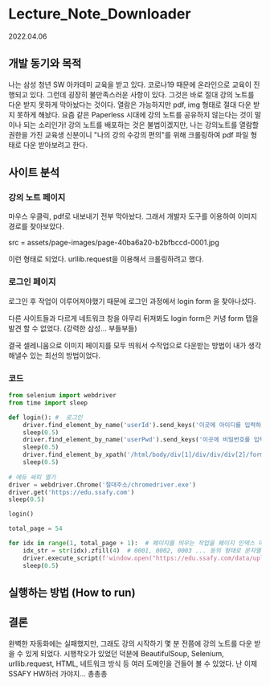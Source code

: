 # Lecture_Note_Downloader

2022.04.06

## 개발 동기와 목적

나는 삼성 청년 SW 아카데미 교육을 받고 있다. 코로나19 때문에 온라인으로 교육이 진행되고 있다. 그런데 굉장히 불만족스러운 사항이 있다. 그것은 바로 절대 강의 노트를 다운 받지 못하게 막아놨다는 것이다. 열람은 가능하지만 pdf, img 형태로 절대 다운 받지 못하게 해놨다. 요즘 같은 Paperless 시대에 강의 노트를 공유하지 않는다는 것이 말이나 되는 소리인가! 강의 노트를 배포하는 것은 불법이겠지만, 나는 강의노트를 열람할 권한을 가진 교육생 신분이니 "나의 강의 수강의 편의"를 위해 크롤링하여 pdf 파일 형태로 다운 받아보려고 한다.



## 사이트 분석

### 강의 노트 페이지

마우스 우클릭, pdf로 내보내기 전부 막아놨다. 그래서 개발자 도구를 이용하여 이미지 경로를 찾아보았다.

src = assets/page-images/page-40ba6a20-b2bfbccd-0001.jpg

이런 형태로 되었다. urllib.request을 이용해서 크롤링하려고 했다.



### 로그인 페이지

로그인 후 작업이 이루어져야했기 때문에 로그인 과정에서 login form 을 찾아나섰다.

다른 사이트들과 다르게 네트워크 창을 아무리 뒤져봐도 login form은 커녕 form 탭을 발견 할 수 없었다. (강력한 삼성... 부들부들)

결국 셀레니움으로 이미지 페이지를 모두 띄워서 수작업으로 다운받는 방법이 내가 생각해낼수 있는 최선의 방법이었다.



### 코드

```python
from selenium import webdriver
from time import sleep

def login(): #  로그인
    driver.find_element_by_name('userId').send_keys('이곳에 아이디를 입력하면 됩니다')
    sleep(0.5)
    driver.find_element_by_name('userPwd').send_keys('이곳에 비밀번호를 입력하면 됩니다')
    sleep(0.5)
    driver.find_element_by_xpath('/html/body/div[1]/div/div/div[2]/form/div/div[2]/div[3]/a').click()
    sleep(0.5)
    
# 에듀 싸피 열기
driver = webdriver.Chrome('절대주소/chromedriver.exe')
driver.get('https://edu.ssafy.com')
sleep(0.5)

login()

total_page = 54

for idx in range(1, total_page + 1):  # 페이지를 띄우는 작업을 페이지 인덱스 마다 반복
    idx_str = str(idx).zfill(4)  # 0001, 0002, 0003 ... 등의 형태로 문자열을 변환
    driver.execute_script(f'window.open("https://edu.ssafy.com/data/upload_files/crossUpload/openLrn/ebook/unzip/A2022040610595166300/assets/page-images/page-9aa9a3c9-51dc16b0-{idx_str}");')  #자바 스크립트 형태로 새 탭을 띄워 주는 형식
    sleep(0.5)
```

## 실행하는 방법 (How to run)





## 결론

완벽한 자동화에는 실패했지만, 그래도 강의 시작하기 몇 분 전쯤에 강의 노트를 다운 받을 수 있게 되었다. 시행착오가 있었던 덕분에 BeautifulSoup, Selenium, urllib.request, HTML, 네트워크 방식 등 여러 도메인을 건들어 볼 수 있었다. 난 이제 SSAFY HW하러 가야지... 총총총

